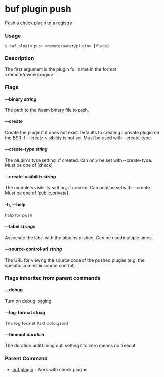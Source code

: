 # buf plugin push

Push a check plugin to a registry

### Usage

```console
$ buf plugin push <remote/owner/plugin> [flags]
```

### Description

The first argument is the plugin full name in the format <remote/owner/plugin>.

### Flags

#### \--binary _string_

The path to the Wasm binary file to push.

#### \--create

Create the plugin if it does not exist. Defaults to creating a private plugin on the BSR if --create-visibility is not set. Must be used with --create-type.

#### \--create-type _string_

The plugin's type setting, if created. Can only be set with --create-type. Must be one of \[check\]

#### \--create-visibility _string_

The module's visibility setting, if created. Can only be set with --create. Must be one of \[public,private\]

#### \-h, --help

help for push

#### \--label _strings_

Associate the label with the plugins pushed. Can be used multiple times.

#### \--source-control-url _string_

The URL for viewing the source code of the pushed plugins (e.g. the specific commit in source control).

### Flags inherited from parent commands

#### \--debug

Turn on debug logging

#### \--log-format _string_

The log format \[text,color,json\]

#### \--timeout _duration_

The duration until timing out, setting it to zero means no timeout

### Parent Command

- [buf plugin](../) - Work with check plugins
